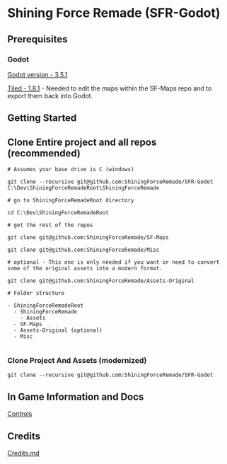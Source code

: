 # Shining Force Remade (SFR-Godot)

## Prerequisites
### Godot
[Godot version - 3.5.1](https://godotengine.org/download)

[Tiled - 1.8.1](https://www.mapeditor.org) - Needed to edit the maps within the SF-Maps repo and to export them back into Godot.

## Getting Started

## Clone Entire project and all repos (recommended)
```
# Assumes your base drive is C (windows)

git clone --recursive git@github.com:ShiningForceRemade/SFR-Godot C:\Dev\ShiningForceRemadeRoot\ShiningForceRemade

# go to ShiningForceRemadeRoot directory

cd C:\Dev\ShiningForceRemadeRoot

# get the rest of the repos

git clone git@github.com:ShiningForceRemade/SF-Maps

git clone git@github.com:ShiningForceRemade/Misc 

# optional - This one is only needed if you want or need to convert some of the original assets into a modern format.

git clone git@github.com:ShiningForceRemade/Assets-Original

# Folder structure

- ShiningForceRemadeRoot
  - ShiningForceRemade
    - Assets 
  - SF-Maps
  - Assets-Original (optional)
  - Misc
  
```

### Clone Project And Assets (modernized)
```
git clone --recursive git@github.com:ShiningForceRemade/SFR-Godot
```

## In Game Information and Docs
[Controls](https://github.com/ShiningForceRemade/SFR-Godot/blob/main/Controls.md)

## Credits
[Credits.md](https://github.com/ShiningForceRemade/SFR-Godot/blob/main/Credits.md)
